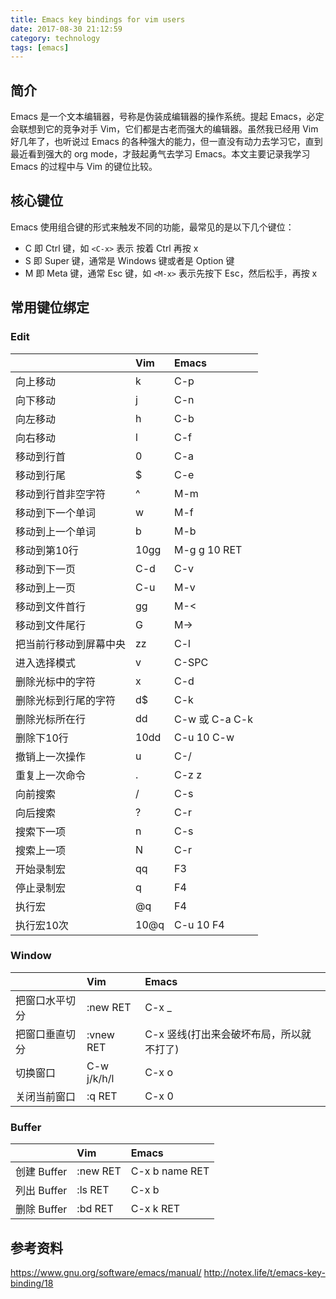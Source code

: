 ```yaml
---
title: Emacs key bindings for vim users
date: 2017-08-30 21:12:59
category: technology
tags: [emacs]
---
```


## 简介
Emacs 是一个文本编辑器，号称是伪装成编辑器的操作系统。提起 Emacs，必定会联想到它的竞争对手 Vim，它们都是古老而强大的编辑器。虽然我已经用 Vim 好几年了，也听说过 Emacs 的各种强大的能力，但一直没有动力去学习它，直到最近看到强大的 org mode，才鼓起勇气去学习 Emacs。本文主要记录我学习 Emacs 的过程中与 Vim 的键位比较。

## 核心键位
Emacs 使用组合键的形式来触发不同的功能，最常见的是以下几个键位：

- C 即 Ctrl 键，如 `<C-x>` 表示 按着 Ctrl 再按 x
- S 即 Super 键，通常是 Windows 键或者是 Option 键
- M 即 Meta 键，通常 Esc 键，如 `<M-x>` 表示先按下 Esc，然后松手，再按 x

## 常用键位绑定

### Edit

|             | Vim  | Emacs         |
|:------------|:-----|:--------------|
| 向上移动        | k    | C-p           |
| 向下移动        | j    | C-n           |
| 向左移动        | h    | C-b           |
| 向右移动        | l    | C-f           |
| 移动到行首       | 0    | C-a           |
| 移动到行尾       | $    | C-e           |
| 移动到行首非空字符   | ^    | M-m           |
| 移动到下一个单词    | w    | M-f           |
| 移动到上一个单词    | b    | M-b           |
| 移动到第10行     | 10gg | M-g g 10 RET  |
| 移动到下一页      | C-d  | C-v           |
| 移动到上一页      | C-u  | M-v           |
| 移动到文件首行     | gg   | M-<           |
| 移动到文件尾行     | G    | M->           |
| 把当前行移动到屏幕中央 | zz   | C-l           |
| 进入选择模式      | v    | C-SPC         |
| 删除光标中的字符    | x    | C-d           |
| 删除光标到行尾的字符  | d$   | C-k           |
| 删除光标所在行     | dd   | C-w 或 C-a C-k |
| 删除下10行      | 10dd | C-u 10 C-w    |
| 撤销上一次操作     | u    | C-/           |
| 重复上一次命令     | .    | C-z z         |
| 向前搜索        | /    | C-s           |
| 向后搜索        | ?    | C-r           |
| 搜索下一项       | n    | C-s           |
| 搜索上一项       | N    | C-r           |
| 开始录制宏       | qq   | F3            |
| 停止录制宏       | q    | F4            |
| 执行宏         | @q   | F4            |
| 执行宏10次      | 10@q | C-u 10 F4     |


### Window

|         | Vim         | Emacs |
|:--------|:------------|:------|
| 把窗口水平切分 | :new RET    | C-x _ |
| 把窗口垂直切分 | :vnew RET   | C-x 竖线(打出来会破坏布局，所以就不打了) |
| 切换窗口    | C-w j/k/h/l | C-x o |
| 关闭当前窗口  | :q RET      | C-x 0 |


### Buffer

|           | Vim      | Emacs          |
|:----------|:---------|:---------------|
| 创建 Buffer | :new RET | C-x b name RET |
| 列出 Buffer | :ls RET  | C-x b          |
| 删除 Buffer | :bd RET  | C-x k RET      |





## 参考资料
https://www.gnu.org/software/emacs/manual/
http://notex.life/t/emacs-key-binding/18

